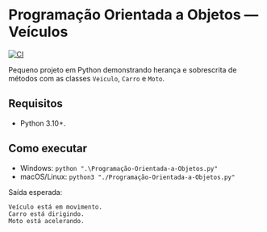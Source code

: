 # Programação Orientada a Objetos — Veículos

[![CI](https://github.com/matheussiqueirahub/Programa-o-Orientada-a-objetos-/actions/workflows/ci.yml/badge.svg)](https://github.com/matheussiqueirahub/Programa-o-Orientada-a-objetos-/actions/workflows/ci.yml)

Pequeno projeto em Python demonstrando herança e sobrescrita de métodos com as classes `Veiculo`, `Carro` e `Moto`.

## Requisitos
- Python 3.10+.

## Como executar
- Windows: `python ".\Programação-Orientada-a-Objetos.py"`
- macOS/Linux: `python3 "./Programação-Orientada-a-Objetos.py"`

Saída esperada:

```
Veículo está em movimento.
Carro está dirigindo.
Moto está acelerando.
```
